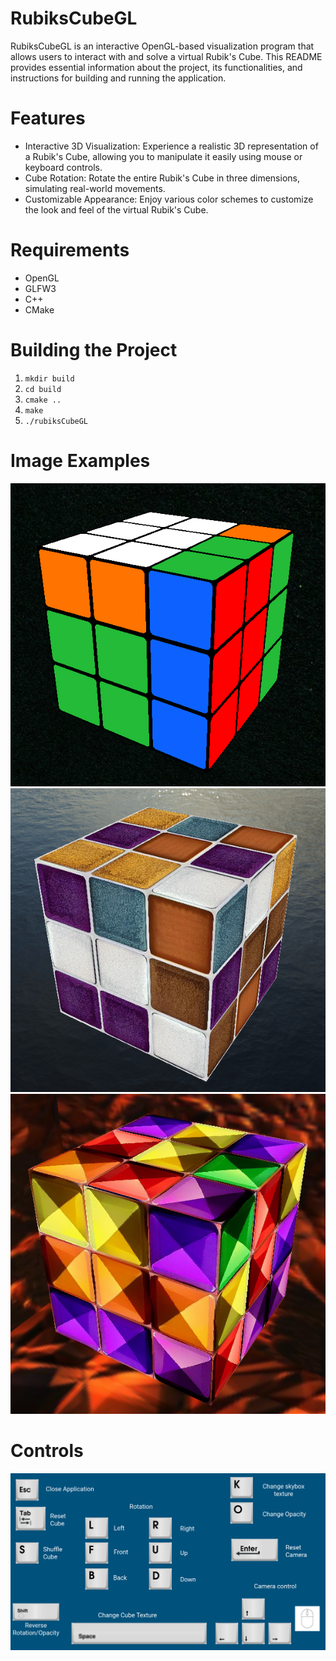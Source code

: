 # RubiksCubeGL

RubiksCubeGL is an interactive OpenGL-based visualization program that allows users to interact with and solve a virtual Rubik's Cube. This README provides essential information about the project, its functionalities, and instructions for building and running the application.

# Features

- Interactive 3D Visualization: Experience a realistic 3D representation of a Rubik's Cube, allowing you to manipulate it easily using mouse or keyboard controls.
- Cube Rotation: Rotate the entire Rubik's Cube in three dimensions, simulating real-world movements.
- Customizable Appearance: Enjoy various color schemes to customize the look and feel of the virtual Rubik's Cube.

# Requirements

- OpenGL
- GLFW3
- C++
- CMake

# Building the Project

1. ```mkdir build```
2. ```cd build```
3. ```cmake ..```
4. ```make```
5. ```./rubiksCubeGL```

# Image Examples

![Drag Racing](./examples/example1.png)
![Drag Racing](./examples/example2.png)
![Drag Racing](./examples/example3.png)

# Controls

![Drag Racing](./guide/guide.png)
